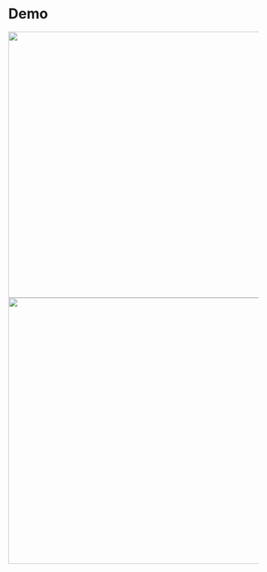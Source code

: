# Demo
<img src="https://j.gifs.com/WPK0Zv.gif" alt=""   width='892.5px' height='536.2px'>
<img src="https://j.gifs.com/jYgKxl.gif" alt=""  width='892.5px' height='536.2px'>
